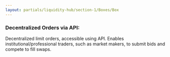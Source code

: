 ```yaml
---
layout: partials/liquidity-hub/section-1/Boxes/Box
---
```


### Decentralized Orders via API:

Decentralized limit orders, accessible using API. Enables institutional/professional traders, such as market makers, to submit bids and compete to fill swaps.